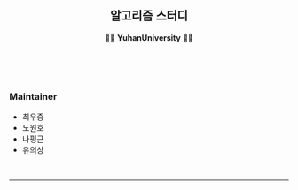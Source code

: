 <h2 align="center">알고리즘 스터디</h2>
<p align="center">
  🙍‍♂️  <strong>YuhanUniversity</strong> 🙍‍♂️
</p>
<br><br><br>

### Maintainer
* 최우중
* 노원호
* 나평근
* 유의상
<br>
<hr>
